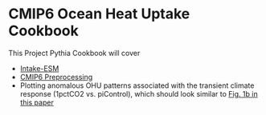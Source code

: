 # CMIP6 Ocean Heat Uptake Cookbook

This Project Pythia Cookbook will cover
- [Intake-ESM](https://intake-esm.readthedocs.io/en/latest/)
- [CMIP6 Preprocessing](https://cmip6-preprocessing.readthedocs.io/en/latest/index.html)
- Plotting anomalous OHU patterns associated with the transient climate response (1pctCO2 vs. piControl), which should look similar to [Fig. 1b in this paper](https://agupubs.onlinelibrary.wiley.com/doi/full/10.1029/2019AV000130)
